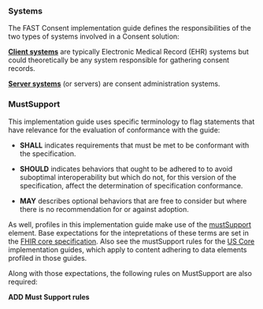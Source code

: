 ### Systems
The FAST Consent implementation guide defines the responsibilities of the two types of systems involved in a Consent solution:

[**Client systems**](CapabilityStatement-ConsentClientCapabilities.html) are typically Electronic Medical Record (EHR) systems but could theoretically be any system responsible for gathering consent records. 

[**Server systems**](CapabilityStatement-ConsentAdministrativeServerCapabilities.html) (or servers) are consent administration systems.

### MustSupport
This implementation guide uses specific terminology to flag statements that have relevance for the evaluation of conformance with the guide:

* **SHALL** indicates requirements that must be met to be conformant with the specification.

* **SHOULD** indicates behaviors that ought to be adhered to to avoid suboptimal interoperability but which do not, for this version of the specification, affect the determination of specification conformance.

* **MAY** describes optional behaviors that are free to consider but where there is no recommendation for or against adoption.

As well, profiles in this implementation guide make use of the [mustSupport]({{site.data.fhir.path}}profiling.html#mustsupport) element.  Base expectations for the intepretations of these terms are set in the [FHIR core specification]({{site.data.fhir.path}}conformance-rules.html#conflang).  Also see the mustSupport rules for the [US Core]({{site.data.fhir.ver.uscore}}/must-support.html) implementation guides, which apply to content adhering to data elements profiled in those guides.

Along with those expectations, the following rules on MustSupport are also required:

**ADD Must Support rules**
